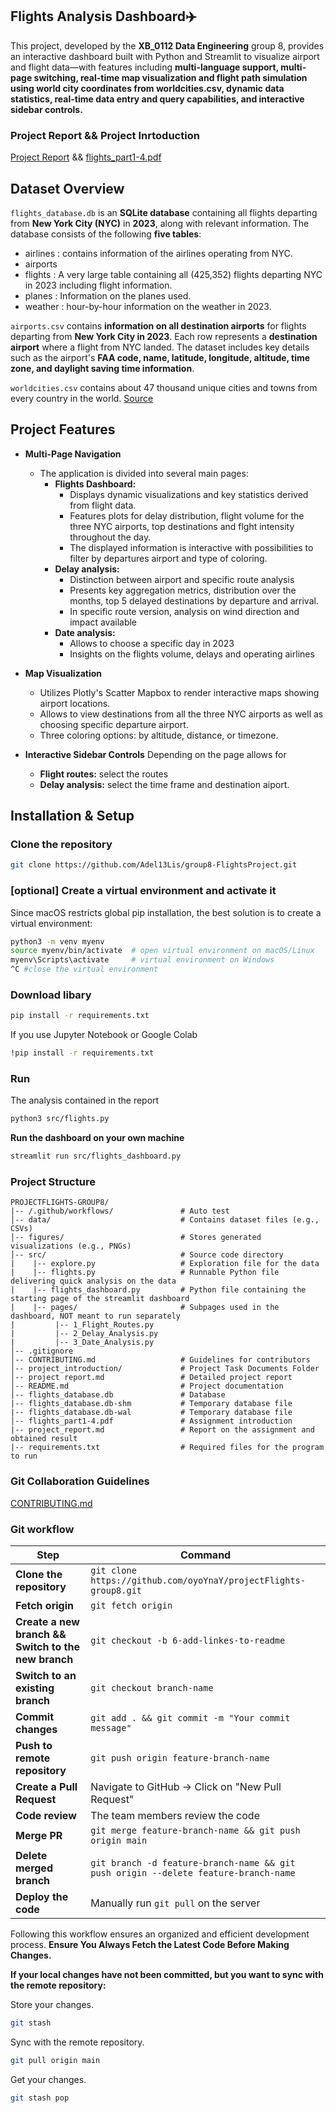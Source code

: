 
## Flights Analysis Dashboard✈️
This project, developed by the **XB_0112 Data Engineering** group 8, provides an interactive dashboard built with Python and Streamlit to visualize airport and flight data—with features including **multi-language support, multi-page switching, real-time map visualization and flight path simulation using world city coordinates from worldcities.csv, dynamic data statistics, real-time data entry and query capabilities, and interactive sidebar controls.**
### Project Report && Project Inrtoduction
[Project Report](project%20report.md) && [flights_part1-4.pdf](flights_part1-4.pdf) 

## Dataset Overview
`flights_database.db` is an **SQLite database** containing all flights departing from **New York City (NYC)** in **2023**, along with relevant information. The database consists of the following **five tables**: 
* airlines : contains information of the airlines operating from NYC.
* airports
* flights : A very large table containing all (425,352) flights departing NYC in
2023 including flight information.
* planes : Information on the planes used.
* weather : hour-by-hour information on the weather in 2023.

`airports.csv` contains **information on all destination airports** for flights departing from **New York City in 2023**. Each row represents a **destination airport** where a flight from NYC landed. The dataset includes key details such as the airport's **FAA code, name, latitude, longitude, altitude, time zone, and daylight saving time information**.

`worldcities.csv` contains about 47 thousand unique cities and towns from every country in the world. [Source](https://simplemaps.com/data/world-cities)


## Project Features


- **Multi-Page Navigation**
  - The application is divided into several main pages:
    - **Flights Dashboard:**  
      - Displays dynamic visualizations and key statistics derived from flight data.
      - Features plots for delay distribution, flight volume for the three NYC airports, top destinations and flght intensity throughout the day.
      - The displayed information is interactive with possibilities to filter by departures airport and type of coloring.
    - **Delay analysis:**
      - Distinction between airport and specific route analysis
      - Presents key aggregation metrics, distribution over the months, top 5 delayed destinations by departure and arrival.
      - In specific route version, analysis on wind direction and impact available
    - **Date analysis:**  
      - Allows to choose a specific day in 2023
      - Insights on the flights volume, delays and operating airlines

- **Map Visualization**
  - Utilizes Plotly's Scatter Mapbox to render interactive maps showing airport locations.
  - Allows to view destinations from all the three NYC airports as well as choosing specific departure airport.
  - Three coloring options: by altitude, distance, or timezone.

- **Interactive Sidebar Controls**
  Depending on the page allows for
  - **Flight routes:** select the routes
  - **Delay analysis:** select the time frame and destination aiport.
      
## Installation & Setup
### Clone the repository
```bash
git clone https://github.com/Adel13Lis/group8-FlightsProject.git
```

### [optional] Create a virtual environment and activate it
Since macOS restricts global pip installation, the best solution is to create a virtual environment:
```bash
python3 -m venv myenv
source myenv/bin/activate  # open virtual environment on macOS/Linux
myenv\Scripts\activate     # virtual environment on Windows
^C #close the virtual environment
```

### Download libary
```bash
pip install -r requirements.txt
```
If you use Jupyter Notebook or Google Colab
```bash
!pip install -r requirements.txt
```
### Run
The analysis contained in the report
```bash
python3 src/flights.py
```
**Run the dashboard on your own machine**
```bash
streamlit run src/flights_dashboard.py
```

### Project Structure
```
PROJECTFLIGHTS-GROUP8/
|-- /.github/workflows/               # Auto test
│-- data/                             # Contains dataset files (e.g., CSVs)
│-- figures/                          # Stores generated visualizations (e.g., PNGs)
│-- src/                              # Source code directory
|    |-- explore.py                   # Exploration file for the data
|    |-- flights.py                   # Runnable Python file delivering quick analysis on the data
|    |-- flights_dashboard.py         # Python file containing the starting page of the streamlit dashboard
|    |-- pages/                       # Subpages used in the dashboard, NOT meant to run separately
|         |-- 1_Flight_Routes.py      
|         |-- 2_Delay_Analysis.py
|         |-- 3_Date_Analysis.py
│-- .gitignore            
│-- CONTRIBUTING.md                   # Guidelines for contributors
│-- project_introduction/             # Project Task Documents Folder
│-- project report.md                 # Detailed project report
│-- README.md                         # Project documentation
│-- flights_database.db               # Database
|-- flights_database.db-shm           # Temporary database file
|-- flights_database.db-wal           # Temporary database file
│-- flights_part1-4.pdf               # Assignment introduction
|-- project_report.md                 # Report on the assignment and obtained result
|-- requirements.txt                  # Required files for the program to run
```
### Git Collaboration Guidelines
[CONTRIBUTING.md](CONTRIBUTING.md)

### Git workflow
| Step | Command |
|------|---------|
| **Clone the repository** | `git clone https://github.com/oyoYnaY/projectFlights-group8.git` |
| **Fetch origin** | `git fetch origin` |
| **Create a new branch && Switch to the new branch** | `git checkout -b 6-add-linkes-to-readme` |
| **Switch to an existing branch** | `git checkout branch-name` |
| **Commit changes** | `git add . && git commit -m "Your commit message"` |
| **Push to remote repository** | `git push origin feature-branch-name` |
| **Create a Pull Request** | Navigate to GitHub → Click on "New Pull Request" |
| **Code review** | The team members review the code |
| **Merge PR** | `git merge feature-branch-name && git push origin main` |
| **Delete merged branch** | `git branch -d feature-branch-name && git push origin --delete feature-branch-name` |
| **Deploy the code** | Manually run `git pull` on the server |

Following this workflow ensures an organized and efficient development process. **Ensure You Always Fetch the Latest Code Before Making Changes.**

**If your local changes have not been committed, but you want to sync with the remote repository:**

Store your changes.
```bash
git stash
```
Sync with the remote repository.
```bash
git pull origin main
```
Get your changes.
```bash
git stash pop
```



